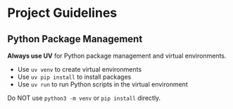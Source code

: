 # Project Guidelines

## Python Package Management

**Always use UV** for Python package management and virtual environments.

- Use `uv venv` to create virtual environments
- Use `uv pip install` to install packages
- Use `uv run` to run Python scripts in the virtual environment

Do NOT use `python3 -m venv` or `pip install` directly.
